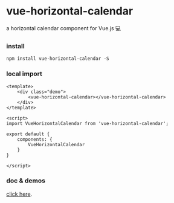 # vue-horizontal-calendar

a horizontal calendar component for Vue.js :computer:

### install
```
npm install vue-horizontal-calendar -S
```

### local import
```
<template>
    <div class="demo">
        <vue-horizontal-calendar></vue-horizontal-calendar>
    </div>
</template>

<script>
import VueHorizontalCalendar from 'vue-horizontal-calendar';

export default {
    components: {
        VueHorizontalCalendar
    }
}

</script>
```
### doc & demos
[click here](https://jacques33.github.io/vue-horizontal-calendar/).